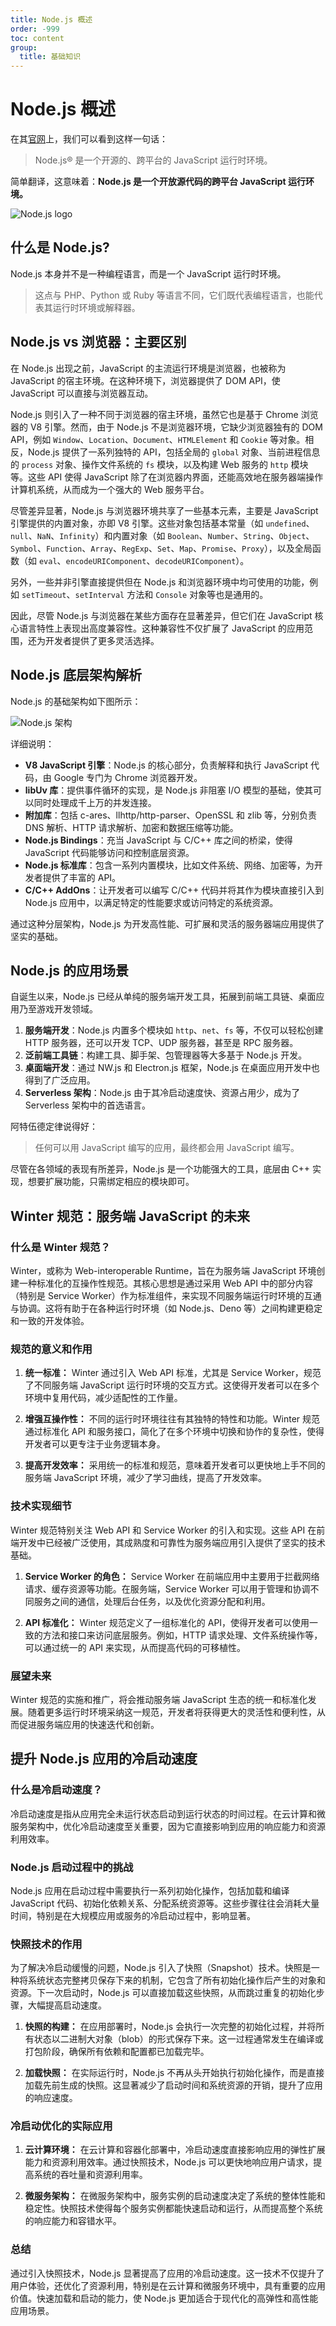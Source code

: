 ```yaml
---
title: Node.js 概述
order: -999
toc: content
group:
  title: 基础知识
---
```


# Node.js 概述

在其[官网](https://nodejs.org/)上，我们可以看到这样一句话：

> Node.js® 是一个开源的、跨平台的 JavaScript 运行时环境。

简单翻译，这意味着：**Node.js 是一个开放源代码的跨平台 JavaScript 运行环境。**

![Node.js logo](https://raw.githubusercontent.com/chuenwei0129/my-picgo-repo/master/me/20240425121938.png)

## 什么是 Node.js?

Node.js 本身并不是一种编程语言，而是一个 JavaScript 运行时环境。

> 这点与 PHP、Python 或 Ruby 等语言不同，它们既代表编程语言，也能代表其运行时环境或解释器。

## Node.js vs 浏览器：主要区别

在 Node.js 出现之前，JavaScript 的主流运行环境是浏览器，也被称为 JavaScript 的宿主环境。在这种环境下，浏览器提供了 DOM API，使 JavaScript 可以直接与浏览器互动。

Node.js 则引入了一种不同于浏览器的宿主环境，虽然它也是基于 Chrome 浏览器的 V8 引擎。然而，由于 Node.js 不是浏览器环境，它缺少浏览器独有的 DOM API，例如 `Window`、`Location`、`Document`、`HTMLElement` 和 `Cookie` 等对象。相反，Node.js 提供了一系列独特的 API，包括全局的 `global` 对象、当前进程信息的 `process` 对象、操作文件系统的 `fs` 模块，以及构建 Web 服务的 `http` 模块等。这些 API 使得 JavaScript 除了在浏览器内界面，还能高效地在服务器端操作计算机系统，从而成为一个强大的 Web 服务平台。

尽管差异显著，Node.js 与浏览器环境共享了一些基本元素，主要是 JavaScript 引擎提供的内置对象，亦即 V8 引擎。这些对象包括基本常量（如 `undefined`、`null`、`NaN`、`Infinity`）和内置对象（如 `Boolean`、`Number`、`String`、`Object`、`Symbol`、`Function`、`Array`、`RegExp`、`Set`、`Map`、`Promise`、`Proxy`），以及全局函数（如 `eval`、`encodeURIComponent`、`decodeURIComponent`）。

另外，一些并非引擎直接提供但在 Node.js 和浏览器环境中均可使用的功能，例如 `setTimeout`、`setInterval` 方法和 `Console` 对象等也是通用的。

因此，尽管 Node.js 与浏览器在某些方面存在显著差异，但它们在 JavaScript 核心语言特性上表现出高度兼容性。这种兼容性不仅扩展了 JavaScript 的应用范围，还为开发者提供了更多灵活选择。

## Node.js 底层架构解析

Node.js 的基础架构如下图所示：

![Node.js 架构](https://raw.githubusercontent.com/chuenwei0129/my-picgo-repo/master/me/20240425123241.png)

详细说明：

- **V8 JavaScript 引擎**：Node.js 的核心部分，负责解释和执行 JavaScript 代码，由 Google 专门为 Chrome 浏览器开发。
- **libUv 库**：提供事件循环的实现，是 Node.js 非阻塞 I/O 模型的基础，使其可以同时处理成千上万的并发连接。
- **附加库**：包括 c-ares、llhttp/http-parser、OpenSSL 和 zlib 等，分别负责 DNS 解析、HTTP 请求解析、加密和数据压缩等功能。
- **Node.js Bindings**：充当 JavaScript 与 C/C++ 库之间的桥梁，使得 JavaScript 代码能够访问和控制底层资源。
- **Node.js 标准库**：包含一系列内置模块，比如文件系统、网络、加密等，为开发者提供了丰富的 API。
- **C/C++ AddOns**：让开发者可以编写 C/C++ 代码并将其作为模块直接引入到 Node.js 应用中，以满足特定的性能要求或访问特定的系统资源。

通过这种分层架构，Node.js 为开发高性能、可扩展和灵活的服务器端应用提供了坚实的基础。

## Node.js 的应用场景

自诞生以来，Node.js 已经从单纯的服务端开发工具，拓展到前端工具链、桌面应用乃至游戏开发领域。

1. **服务端开发**：Node.js 内置多个模块如 `http`、`net`、`fs` 等，不仅可以轻松创建 HTTP 服务器，还可以开发 TCP、UDP 服务器，甚至是 RPC 服务器。
2. **泛前端工具链**：构建工具、脚手架、包管理器等大多基于 Node.js 开发。
3. **桌面端开发**：通过 NW.js 和 Electron.js 框架，Node.js 在桌面应用开发中也得到了广泛应用。
4. **Serverless 架构**：Node.js 由于其冷启动速度快、资源占用少，成为了 Serverless 架构中的首选语言。

阿特伍德定律说得好：

> 任何可以用 JavaScript 编写的应用，最终都会用 JavaScript 编写。

尽管在各领域的表现有所差异，Node.js 是一个功能强大的工具，底层由 C++ 实现，想要扩展功能，只需绑定相应的模块即可。

## Winter 规范：服务端 JavaScript 的未来

### 什么是 Winter 规范？

Winter，或称为 Web-interoperable Runtime，旨在为服务端 JavaScript 环境创建一种标准化的互操作性规范。其核心思想是通过采用 Web API 中的部分内容（特别是 Service Worker）作为标准组件，来实现不同服务端运行时环境的互通与协调。这将有助于在各种运行时环境（如 Node.js、Deno 等）之间构建更稳定和一致的开发体验。

### 规范的意义和作用

1. **统一标准：** Winter 通过引入 Web API 标准，尤其是 Service Worker，规范了不同服务端 JavaScript 运行时环境的交互方式。这使得开发者可以在多个环境中复用代码，减少适配性的工作量。

2. **增强互操作性：** 不同的运行时环境往往有其独特的特性和功能。Winter 规范通过标准化 API 和服务接口，简化了在多个环境中切换和协作的复杂性，使得开发者可以更专注于业务逻辑本身。

3. **提高开发效率：** 采用统一的标准和规范，意味着开发者可以更快地上手不同的服务端 JavaScript 环境，减少了学习曲线，提高了开发效率。

### 技术实现细节

Winter 规范特别关注 Web API 和 Service Worker 的引入和实现。这些 API 在前端开发中已经被广泛使用，其成熟度和可靠性为服务端应用引入提供了坚实的技术基础。

1. **Service Worker 的角色：** Service Worker 在前端应用中主要用于拦截网络请求、缓存资源等功能。在服务端，Service Worker 可以用于管理和协调不同服务之间的通信，处理后台任务，以及优化资源分配和利用。

2. **API 标准化：** Winter 规范定义了一组标准化的 API，使得开发者可以使用一致的方法和接口来访问底层服务。例如，HTTP 请求处理、文件系统操作等，可以通过统一的 API 来实现，从而提高代码的可移植性。

### 展望未来

Winter 规范的实施和推广，将会推动服务端 JavaScript 生态的统一和标准化发展。随着更多运行时环境采纳这一规范，开发者将获得更大的灵活性和便利性，从而促进服务端应用的快速迭代和创新。

## 提升 Node.js 应用的冷启动速度

### 什么是冷启动速度？

冷启动速度是指从应用完全未运行状态启动到运行状态的时间过程。在云计算和微服务架构中，优化冷启动速度至关重要，因为它直接影响到应用的响应能力和资源利用效率。

### Node.js 启动过程中的挑战

Node.js 应用在启动过程中需要执行一系列初始化操作，包括加载和编译 JavaScript 代码、初始化依赖关系、分配系统资源等。这些步骤往往会消耗大量时间，特别是在大规模应用或服务的冷启动过程中，影响显著。

### 快照技术的作用

为了解决冷启动缓慢的问题，Node.js 引入了快照（Snapshot）技术。快照是一种将系统状态完整拷贝保存下来的机制，它包含了所有初始化操作后产生的对象和资源。下一次启动时，Node.js 可以直接加载这些快照，从而跳过重复的初始化步骤，大幅提高启动速度。

1. **快照的构建：** 在应用部署时，Node.js 会执行一次完整的初始化过程，并将所有状态以二进制大对象（blob）的形式保存下来。这一过程通常发生在编译或打包阶段，确保所有依赖和配置都已加载完毕。

2. **加载快照：** 在实际运行时，Node.js 不再从头开始执行初始化操作，而是直接加载先前生成的快照。这显著减少了启动时间和系统资源的开销，提升了应用的响应速度。

### 冷启动优化的实际应用

1. **云计算环境：** 在云计算和容器化部署中，冷启动速度直接影响应用的弹性扩展能力和资源利用效率。通过快照技术，Node.js 可以更快地响应用户请求，提高系统的吞吐量和资源利用率。

2. **微服务架构：** 在微服务架构中，服务实例的启动速度决定了系统的整体性能和稳定性。快照技术使得每个服务实例都能快速启动和运行，从而提高整个系统的响应能力和容错水平。

### 总结

通过引入快照技术，Node.js 显著提高了应用的冷启动速度。这一技术不仅提升了用户体验，还优化了资源利用，特别是在云计算和微服务环境中，具有重要的应用价值。快速加载和启动的能力，使 Node.js 更加适合于现代化的高弹性和高性能应用场景。
